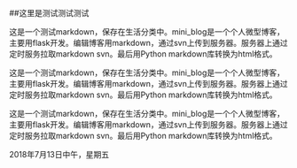 <!-- title:{标题测试}} -->
<!-- label:{测试} -->
<!-- date:{2018/7/13} -->
<!-- desc:{这是一个测试markdown，保存在生活分类中。mini_blog是一个个人微型博客，主要用flask开发。编辑博客用markdown，通过svn上传到服务器。服务器上通过定时服务拉取markdown svn。最后用Python markdown库转换为html格式。} -->

##这里是测试测试测试

这是一个测试markdown，保存在生活分类中。mini_blog是一个个人微型博客，主要用flask开发。编辑博客用markdown，通过svn上传到服务器。服务器上通过定时服务拉取markdown svn。最后用Python markdown库转换为html格式。

这是一个测试markdown，保存在生活分类中。mini_blog是一个个人微型博客，主要用flask开发。编辑博客用markdown，通过svn上传到服务器。服务器上通过定时服务拉取markdown svn。最后用Python markdown库转换为html格式。

这是一个测试markdown，保存在生活分类中。mini_blog是一个个人微型博客，主要用flask开发。编辑博客用markdown，通过svn上传到服务器。服务器上通过定时服务拉取markdown svn。最后用Python markdown库转换为html格式。

2018年7月13日中午，星期五